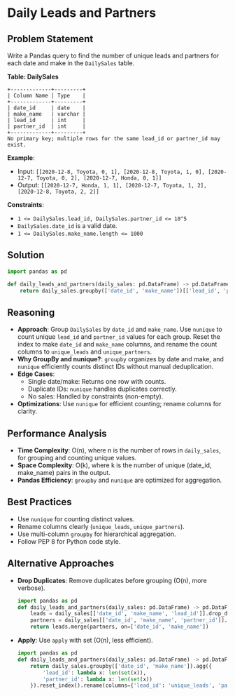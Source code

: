 # Daily Leads and Partners

## Problem Statement
Write a Pandas query to find the number of unique leads and partners for each date and make in the `DailySales` table.

**Table: DailySales**
```
+-------------+---------+
| Column Name | Type    |
+-------------+---------+
| date_id     | date    |
| make_name   | varchar |
| lead_id     | int     |
| partner_id  | int     |
+-------------+---------+
No primary key; multiple rows for the same lead_id or partner_id may exist.
```

**Example**:
- Input: `[[2020-12-8, Toyota, 0, 1], [2020-12-8, Toyota, 1, 0], [2020-12-7, Toyota, 0, 2], [2020-12-7, Honda, 0, 1]]`
- Output: `[[2020-12-7, Honda, 1, 1], [2020-12-7, Toyota, 1, 2], [2020-12-8, Toyota, 2, 2]]`

**Constraints**:
- `1 <= DailySales.lead_id, DailySales.partner_id <= 10^5`
- `DailySales.date_id` is a valid date.
- `1 <= DailySales.make_name.length <= 1000`

## Solution
```python
import pandas as pd

def daily_leads_and_partners(daily_sales: pd.DataFrame) -> pd.DataFrame:
    return daily_sales.groupby(['date_id', 'make_name'])[['lead_id', 'partner_id']].nunique().reset_index().rename(columns={'lead_id': 'unique_leads', 'partner_id': 'unique_partners'})
```

## Reasoning
- **Approach**: Group `DailySales` by `date_id` and `make_name`. Use `nunique` to count unique `lead_id` and `partner_id` values for each group. Reset the index to make `date_id` and `make_name` columns, and rename the count columns to `unique_leads` and `unique_partners`.
- **Why GroupBy and nunique?**: `groupby` organizes by date and make, and `nunique` efficiently counts distinct IDs without manual deduplication.
- **Edge Cases**:
  - Single date/make: Returns one row with counts.
  - Duplicate IDs: `nunique` handles duplicates correctly.
  - No sales: Handled by constraints (non-empty).
- **Optimizations**: Use `nunique` for efficient counting; rename columns for clarity.

## Performance Analysis
- **Time Complexity**: O(n), where n is the number of rows in `daily_sales`, for grouping and counting unique values.
- **Space Complexity**: O(k), where k is the number of unique (date_id, make_name) pairs in the output.
- **Pandas Efficiency**: `groupby` and `nunique` are optimized for aggregation.

## Best Practices
- Use `nunique` for counting distinct values.
- Rename columns clearly (`unique_leads`, `unique_partners`).
- Use multi-column `groupby` for hierarchical aggregation.
- Follow PEP 8 for Python code style.

## Alternative Approaches
- **Drop Duplicates**: Remove duplicates before grouping (O(n), more verbose).
  ```python
  import pandas as pd
  def daily_leads_and_partners(daily_sales: pd.DataFrame) -> pd.DataFrame:
      leads = daily_sales[['date_id', 'make_name', 'lead_id']].drop_duplicates().groupby(['date_id', 'make_name']).size().reset_index(name='unique_leads')
      partners = daily_sales[['date_id', 'make_name', 'partner_id']].drop_duplicates().groupby(['date_id', 'make_name']).size().reset_index(name='unique_partners')
      return leads.merge(partners, on=['date_id', 'make_name'])
  ```
- **Apply**: Use `apply` with set (O(n), less efficient).
  ```python
  import pandas as pd
  def daily_leads_and_partners(daily_sales: pd.DataFrame) -> pd.DataFrame:
      return daily_sales.groupby(['date_id', 'make_name']).agg({
          'lead_id': lambda x: len(set(x)),
          'partner_id': lambda x: len(set(x))
      }).reset_index().rename(columns={'lead_id': 'unique_leads', 'partner_id': 'unique_partners'})
  ```